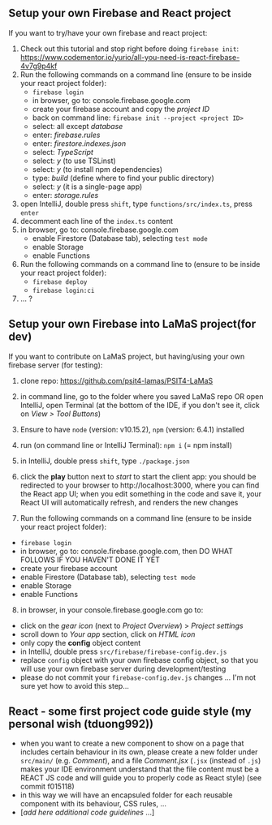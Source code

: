 ## Setup your own Firebase and React project
If you want to try/have your own firebase and react project:
1. Check out this tutorial and stop right before doing `firebase init`: https://www.codementor.io/yurio/all-you-need-is-react-firebase-4v7g9p4kf
2. Run the following commands on a command line (ensure to be inside your react project folder):
     - `firebase login`
     - in browser, go to: console.firebase.google.com
     - create your firebase account and copy the _project ID_
     - back on command line: `firebase init --project <project ID>`
     - select: all except _database_
     - enter: _firebase.rules_
     - enter: _firestore.indexes.json_
     - select: _TypeScript_
     - select: _y_ (to use TSLinst)
     - select: _y_ (to install npm dependencies)
     - type: _build_ (define where to find your public directory)
     - select: _y_ (it is a single-page app)
     - enter: _storage.rules_
3. open IntelliJ, double press `shift`, type `functions/src/index.ts`, press `enter`
4. decomment each line of the `index.ts` content
5. in browser, go to: console.firebase.google.com
     - enable Firestore (Database tab), selecting `test mode`
     - enable Storage
     - enable Functions
6. Run the following commands on a command line to (ensure to be inside your react project folder):
     - `firebase deploy`
     - `firebase login:ci`
7. ... ?

## Setup your own Firebase into LaMaS project(for dev)
If you want to contribute on LaMaS project, but having/using your own firebase server (for testing):
1. clone repo: https://github.com/psit4-lamas/PSIT4-LaMaS
2. in command line, go to the folder where you saved LaMaS repo
OR open IntelliJ, open Terminal (at the bottom of the IDE, if you don't see it, click on _View > Tool Buttons_)
3. Ensure to have `node` (version: v10.15.2), `npm` (version: 6.4.1) installed
4. run (on command line or IntelliJ Terminal): `npm i` (= npm install)
5. in IntelliJ, double press `shift`, type `./package.json`
6. click the **play** button next to _start_ to start the client app: you should be redirected to your browser
to http://localhost:3000, where you can find the React app UI;
when you edit something in the code and save it, your React UI will automatically refresh, and renders the new changes

7. Run the following commands on a command line (ensure to be inside your react project folder):
  - `firebase login`
  - in browser, go to: console.firebase.google.com, then DO WHAT FOLLOWS IF YOU HAVEN'T DONE IT YET
  - create your firebase account
  - enable Firestore (Database tab), selecting `test mode`
  - enable Storage
  - enable Functions

8. in browser, in your console.firebase.google.com go to:
  - click on the _gear icon_ (next to _Project Overview_) > _Project settings_
  - scroll down to _Your app_ section, click on _HTML icon_
  - only copy the **config** object content
  - in IntelliJ, double press `src/firebase/firebase-config.dev.js`
  - replace `config` object with your own firebase config object, so that you will use your own firebase server during development/testing
  - please do not commit your `firebase-config.dev.js` changes ... I'm not sure yet how to avoid this step...

## React - some first project code guide style (my personal wish (tduong992))
- when you want to create a new component to show on a page that includes certain behaviour in its own,
please create a new folder under `src/main/` (e.g. _Comment_), and a file _Comment.jsx_
(`.jsx` (instead of `.js`) makes your IDE environment understand that the file content must be a REACT JS code
and will guide you to properly code as React style) (see commit f015118)
- in this way we will have an encapsuled folder for each reusable component with its behaviour, CSS rules, ...
- [_add here additional code guidelines_ ...]
